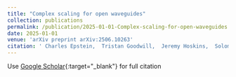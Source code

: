 ```yaml
---
title: "Complex scaling for open waveguides"
collection: publications
permalink: /publication/2025-01-01-Complex-scaling-for-open-waveguides
date: 2025-01-01
venue: 'arXiv preprint arXiv:2506.10263'
citation: ' Charles Epstein,  Tristan Goodwill,  Jeremy Hoskins,  Solomon Quinn,  Manas Rachh, &quot;Complex scaling for open waveguides.&quot; arXiv preprint arXiv:2506.10263, 2025.'
---
```

Use [Google Scholar](https://scholar.google.com/scholar?q=Complex+scaling+for+open+waveguides){:target="_blank"} for full citation